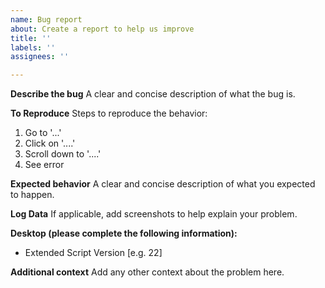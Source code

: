 ```yaml
---
name: Bug report
about: Create a report to help us improve
title: ''
labels: ''
assignees: ''

---
```


**Describe the bug**
A clear and concise description of what the bug is.

**To Reproduce**
Steps to reproduce the behavior:
1. Go to '...'
2. Click on '....'
3. Scroll down to '....'
4. See error

**Expected behavior**
A clear and concise description of what you expected to happen.

**Log Data**
If applicable, add screenshots to help explain your problem.

**Desktop (please complete the following information):**
 - Extended Script Version [e.g. 22]

**Additional context**
Add any other context about the problem here.
